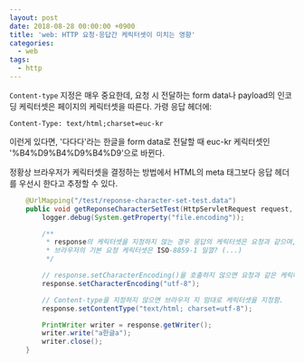 ```yaml
---
layout: post
date: 2018-08-28 00:00:00 +0900
title: 'web: HTTP 요청-응답간 케릭터셋이 미치는 영향'
categories:
  - web
tags:
  - http
---
```


`Content-type` 지정은 매우 중요한데, 요청 시 전달하는 form data나 payload의 인코딩 케릭터셋은 페이지의 케릭터셋을 따른다. 가령 응답 헤더에:

`Content-Type: text/html;charset=euc-kr`

이런게 있다면, '다다다'라는 한글을 form data로 전달할 때 euc-kr 케릭터셋인 '%B4%D9%B4%D9%B4%D9'으로 바뀐다.

정황상 브라우저가 케릭터셋을 결정하는 방법에서 HTML의 meta 태그보다 응답 헤더를 우선시 한다고 추정할 수 있다.

```java
	@UrlMapping("/test/reponse-character-set-test.data")
	public void getReponseCharacterSetTest(HttpServletRequest request, HttpServletResponse response) throws IOException {
		logger.debug(System.getProperty("file.encoding"));

		/**
		 * response의 케릭터셋을 지정하지 않는 경우 응답의 케릭터셋은 요청과 같으며,
		 * 브라우저의 기본 요청 케릭터셋은 ISO-8859-1 일껄? (...)
		 */

		// response.setCharacterEncoding()을 호출하지 않으면 요청과 같은 케릭터셋으로 응답 문자가 인코딩된다.
		response.setCharacterEncoding("utf-8");

		// Content-type을 지정하지 않으면 브라우저 지 맘대로 케릭터셋을 지정함.
		response.setContentType("text/html; charset=utf-8");

		PrintWriter writer = response.getWriter();
		writer.write("a한글a");
		writer.close();
	}
```
